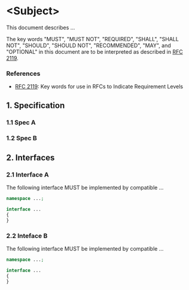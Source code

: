 # \<Subject>

This document describes ...

The key words "MUST", "MUST NOT", "REQUIRED", "SHALL", "SHALL NOT", "SHOULD",
"SHOULD NOT", "RECOMMENDED", "MAY", and "OPTIONAL" in this document are to be
interpreted as described in [RFC 2119][].

[RFC 2119]: http://tools.ietf.org/html/rfc2119

### References

- [RFC 2119][]: Key words for use in RFCs to Indicate Requirement Levels

## 1. Specification

### 1.1 Spec A

### 1.2 Spec B

## 2. Interfaces

### 2.1 Interface A

The following interface MUST be implemented by compatible ...

```php
namespace ...;

interface ...
{
}
```

### 2.2 Inteface B

The following interface MUST be implemented by compatible ...

```php
namespace ...;

interface ...
{
}
```
